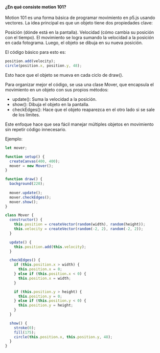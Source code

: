 #### ¿En qué consiste motion 101?

Motion 101 es una forma básica de programar movimiento en p5.js usando vectores. La idea principal es que un objeto tiene dos propiedades clave:

Posición (dónde está en la pantalla).
Velocidad (cómo cambia su posición con el tiempo).
El movimiento se logra sumando la velocidad a la posición en cada fotograma. Luego, el objeto se dibuja en su nueva posición.

El código básico para esto es:

``` js
position.add(velocity);
circle(position.x, position.y, 48);
```

Esto hace que el objeto se mueva en cada ciclo de draw().

Para organizar mejor el código, se usa una clase Mover, que encapsula el movimiento en un objeto con sus propios métodos:

- update(): Suma la velocidad a la posición.
- show(): Dibuja el objeto en la pantalla.
- checkEdges(): Hace que el objeto reaparezca en el otro lado si se sale de los límites.

Este enfoque hace que sea fácil manejar múltiples objetos en movimiento sin repetir código innecesario.

Ejemplo:

``` js
let mover;

function setup() {
  createCanvas(400, 400);
  mover = new Mover();
}

function draw() {
  background(220);
  
  mover.update();
  mover.checkEdges();
  mover.show();
}

class Mover {
  constructor() {
    this.position = createVector(random(width), random(height));
    this.velocity = createVector(random(-2, 2), random(-2, 2));
  }

  update() {
    this.position.add(this.velocity);
  }

  checkEdges() {
    if (this.position.x > width) {
      this.position.x = 0;
    } else if (this.position.x < 0) {
      this.position.x = width;
    }

    if (this.position.y > height) {
      this.position.y = 0;
    } else if (this.position.y < 0) {
      this.position.y = height;
    }
  }

  show() {
    stroke(0);
    fill(175);
    circle(this.position.x, this.position.y, 48);
  }
}
```

